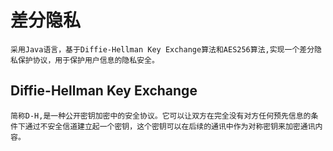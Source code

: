 # 差分隐私
    采用Java语言，基于Diffie-Hellman Key Exchange算法和AES256算法,实现一个差分隐私保护协议，用于保护用户信息的隐私安全。

## Diffie-Hellman Key Exchange
    简称D-H,是一种公开密钥加密中的安全协议。它可以让双方在完全没有对方任何预先信息的条件下通过不安全信道建立起一个密钥，这个密钥可以在后续的通讯中作为对称密钥来加密通讯内容。
